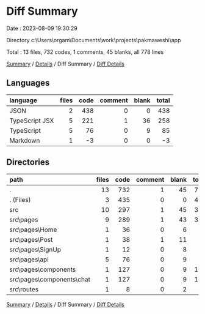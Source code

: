 # Diff Summary

Date : 2023-08-09 19:30:29

Directory c:\\Users\\orgam\\Documents\\work\\projects\\pakmaweshi\\app

Total : 13 files,  732 codes, 1 comments, 45 blanks, all 778 lines

[Summary](results.md) / [Details](details.md) / Diff Summary / [Diff Details](diff-details.md)

## Languages
| language | files | code | comment | blank | total |
| :--- | ---: | ---: | ---: | ---: | ---: |
| JSON | 2 | 438 | 0 | 0 | 438 |
| TypeScript JSX | 5 | 221 | 1 | 36 | 258 |
| TypeScript | 5 | 76 | 0 | 9 | 85 |
| Markdown | 1 | -3 | 0 | 0 | -3 |

## Directories
| path | files | code | comment | blank | total |
| :--- | ---: | ---: | ---: | ---: | ---: |
| . | 13 | 732 | 1 | 45 | 778 |
| . (Files) | 3 | 435 | 0 | 0 | 435 |
| src | 10 | 297 | 1 | 45 | 343 |
| src\\pages | 9 | 289 | 1 | 43 | 333 |
| src\\pages\\Home | 1 | 36 | 0 | 6 | 42 |
| src\\pages\\Post | 1 | 38 | 1 | 11 | 50 |
| src\\pages\\SignUp | 1 | 12 | 0 | 8 | 20 |
| src\\pages\\api | 5 | 76 | 0 | 9 | 85 |
| src\\pages\\components | 1 | 127 | 0 | 9 | 136 |
| src\\pages\\components\\chat | 1 | 127 | 0 | 9 | 136 |
| src\\routes | 1 | 8 | 0 | 2 | 10 |

[Summary](results.md) / [Details](details.md) / Diff Summary / [Diff Details](diff-details.md)